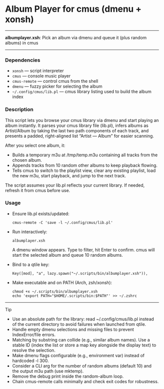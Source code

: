 # Album Player for cmus (dmenu + xonsh)

---

**albumplayer.xsh**: Pick an album via dmenu and queue it (plus random albums) in cmus

---

### Dependencies

- `xonsh` — script interpreter
- `cmus` — console music player
- `cmus-remote` — control cmus from the shell
- `dmenu` — fuzzy picker for selecting the album
- `~/.config/cmus/lib.pl` — cmus library listing used to build the album index

### Description

This script lets you browse your cmus library via dmenu and start playing an album instantly. It parses your cmus library file (lib.pl), infers albums as Artist/Album by taking the last two path components of each track, and presents a padded, right-aligned list “Artist — Album” for easier scanning.

After you select one album, it:
- Builds a temporary m3u at /tmp/temp.m3u containing all tracks from the chosen album.
- Appends tracks from 10 random other albums to keep playback flowing.
- Tells cmus to switch to the playlist view, clear any existing playlist, load the new m3u, start playback, and jump to the next track.

The script assumes your lib.pl reflects your current library. If needed, refresh it from cmus before use.

### Usage

- Ensure lib.pl exists/updated:
  ```
  cmus-remote -C 'save -l ~/.config/cmus/lib.pl'
  ```

- Run interactively:
  ```
  albumplayer.xsh
  ```
  A dmenu window appears. Type to filter, hit Enter to confirm. cmus will start the selected album and queue 10 random albums.

- Bind to a qtile key:
  ```
  Key([mod], "a", lazy.spawn("~/.scripts/bin/albumplayer.xsh")),
  ```

- Make executable and on PATH (Arch, zsh/xonsh):
  ```
  chmod +x ~/.scripts/bin/albumplayer.xsh
  echo 'export PATH="$HOME/.scripts/bin:$PATH"' >> ~/.zshrc
  ```

---

> [!TIP]
> - Use an absolute path for the library: read ~/.config/cmus/lib.pl instead of the current directory to avoid failures when launched from qtile.
> - Handle empty dmenu selections and missing files to prevent IndexError/file errors.
> - Matching by substring can collide (e.g., similar album names). Use a stable ID (index the list or store a map key alongside the display text) to resolve the selection.
> - Make dmenu flags configurable (e.g., environment var) instead of hardcoded -l 300.
> - Consider a CLI arg for the number of random albums (default 10) and the output m3u path (use mktemp).
> - Remove the debug print inside the random-album loop.
> - Chain cmus-remote calls minimally and check exit codes for robustness.